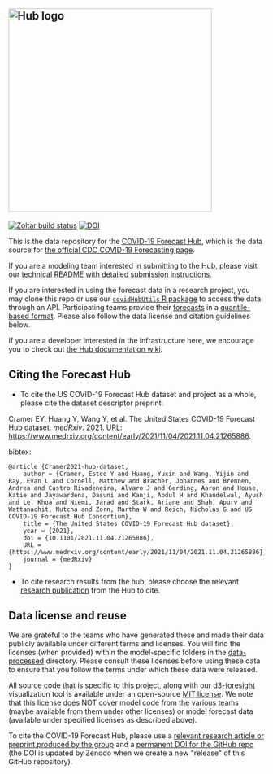 ## <img src="https://covid19forecasthub.org/images/forecast-hub-logo_DARKBLUE.png" alt="Hub logo" width="400"/>

[![Zoltar build status](https://github.com/reichlab/covid19-forecast-hub/actions/workflows/upload_to_zoltar.yml/badge.svg)](https://github.com/reichlab/covid19-forecast-hub/actions/workflows/upload_to_zoltar.yml) [![DOI](https://zenodo.org/badge/254453761.svg)](https://zenodo.org/badge/latestdoi/254453761)

This is the data repository for the [COVID-19 Forecast Hub](https://covid19forecasthub.org/), which is the data source for [the official CDC COVID-19 Forecasting page](https://www.cdc.gov/coronavirus/2019-ncov/covid-data/forecasting-us.html). 

If you are a modeling team interested in submitting to the Hub, please visit our [technical README with detailed submission instructions](https://github.com/reichlab/covid19-forecast-hub/blob/master/data-processed/README.md).

If you are interested in using the forecast data in a research project, you may clone this repo or use our [`covidHubUtils` R package](https://github.com/reichlab/covidHubUtils) to access the data through an API. Participating teams provide their 
[forecasts](https://github.com/reichlab/covid19-forecast-hub/tree/master/data-processed) 
in a [quantile-based format](https://github.com/reichlab/covid19-forecast-hub/blob/master/data-processed/README.md#Data-formatting). Please also follow the data license and citation guidelines below.

If you are a developer interested in the infrastructure here, we encourage you to check out [the Hub documentation wiki](https://github.com/reichlab/covid19-forecast-hub/wiki).

## Citing the Forecast Hub

- To cite the US COVID-19 Forecast Hub dataset and project as a whole, please cite the dataset descriptor preprint:

Cramer EY, Huang Y, Wang Y, et al. The United States COVID-19 Forecast Hub dataset. *medRxiv*. 2021. URL: https://www.medrxiv.org/content/early/2021/11/04/2021.11.04.21265886.
 
bibtex:
```
@article {Cramer2021-hub-dataset,
	author = {Cramer, Estee Y and Huang, Yuxin and Wang, Yijin and Ray, Evan L and Cornell, Matthew and Bracher, Johannes and Brennen, Andrea and Castro Rivadeneira, Alvaro J and Gerding, Aaron and House, Katie and Jayawardena, Dasuni and Kanji, Abdul H and Khandelwal, Ayush and Le, Khoa and Niemi, Jarad and Stark, Ariane and Shah, Apurv and Wattanachit, Nutcha and Zorn, Martha W and Reich, Nicholas G and US COVID-19 Forecast Hub Consortium},
	title = {The United States COVID-19 Forecast Hub dataset},
	year = {2021},
	doi = {10.1101/2021.11.04.21265886},
	URL = {https://www.medrxiv.org/content/early/2021/11/04/2021.11.04.21265886},
	journal = {medRxiv}
}
```

- To cite research results from the hub, please choose the relevant [research publication](https://covid19forecasthub.org/doc/research/) from the Hub to cite.


## Data license and reuse
We are grateful to the teams who have generated these and made their data publicly available under different terms and licenses. You will find the licenses (when provided) within the model-specific folders in the [data-processed](./data-processed/) directory. Please consult these licenses before using these data to ensure that you follow the terms under which these data were released.

All source code that is specific to this project, along with our [d3-foresight](http://reichlab.io/d3-foresight/) visualization tool is available under an open-source [MIT license](./LICENSE). We note that this license does NOT cover model code from the various teams (maybe available from them under other licenses) or model forecast data (available under specified licenses as described above). 

To cite the COVID-19 Forecast Hub, please use a [relevant research article or preprint produced by the group](https://covid19forecasthub.org/doc/research/) and a [permanent DOI for the GitHub repo](https://zenodo.org/badge/latestdoi/254453761) (the DOI is updated by Zenodo when we create a new "release" of this GitHub repository).
